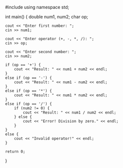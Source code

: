 #include <iostream>
using namespace std;

int main() {
    double num1, num2;
    char op;

    cout << "Enter first number: ";
    cin >> num1;

    cout << "Enter operator (+, -, *, /): ";
    cin >> op;

    cout << "Enter second number: ";
    cin >> num2;

    if (op == '+') {
        cout << "Result: " << num1 + num2 << endl;
    }
    else if (op == '-') {
        cout << "Result: " << num1 - num2 << endl;
    }
    else if (op == '*') {
        cout << "Result: " << num1 * num2 << endl;
    }
    else if (op == '/') {
        if (num2 != 0) {
            cout << "Result: " << num1 / num2 << endl;
        } else {
            cout << "Error! Division by zero." << endl;
        }
    }
    else {
        cout << "Invalid operator!" << endl;
    }

    return 0;
}
